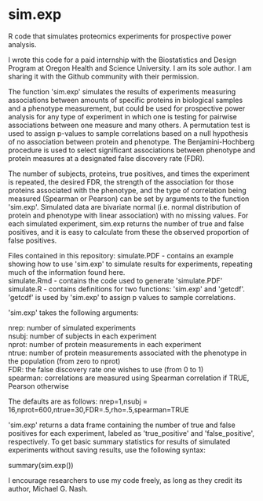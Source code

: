 # sim.exp
R code that simulates proteomics experiments for prospective power analysis.

I wrote this code for a paid internship with the Biostatistics and Design Program at Oregon Health and Science University. I am its sole author. I am sharing it with the Github community with their permission.

The function 'sim.exp' simulates the results of experiments measuring associations between amounts of specific proteins in biological samples and a phenotype measurement, but could be used for prospective power analysis for any type of experiment in which one is testing for pairwise associations between one measure and many others. A permutation test is used to assign p-values to sample correlations based on a null hypothesis of no association between protein and phenotype. The Benjamini-Hochberg procedure is used to select significant associations between phenotype and protein measures at a designated false discovery rate (FDR). 

The number of subjects, proteins, true positives, and times the experiment is repeated, the desired FDR, the strength of the association for those proteins associated with the phenotype, and the type of correlation being measured (Spearman or Pearson) can be set by arguments to the function 'sim.exp'. Simulated data are bivariate normal (i.e. normal distribution of protein and phenotype with linear association) with no missing values. For each simulated experiment, sim.exp returns the number of true and false positives, and it is easy to calculate from these the observed proportion of false positives.

Files contained in this repository:
simulate.PDF - contains an example showing how to use 'sim.exp' to simulate results for experiments, repeating much of the information found here.  
simulate.Rmd - contains the code used to generate 'simulate.PDF'  
simulate.R - contains definitions for two functions: 'sim.exp' and 'getcdf'. 'getcdf' is used by 'sim.exp' to assign p values to sample correlations.  

'sim.exp' takes the following arguments:

nrep: number of simulated experiments  
nsubj: number of subjects in each experiment  
nprot: number of protein measurements in each experiment  
ntrue: number of protein measurements associated with the phenotype in the population (from zero to nprot)  
FDR: the false discovery rate one wishes to use (from 0 to 1)  
spearman: correlations are measured using Spearman correlation if TRUE, Pearson otherwise  

The defaults are as follows: nrep=1,nsubj = 16,nprot=600,ntrue=30,FDR=.5,rho=.5,spearman=TRUE

'sim.exp' returns a data frame containing the number of true and false positives for each experiment, labeled as 'true_positive' and 'false_positive', respectively. To get basic summary statistics for results of simulated experiments without saving results, use the following syntax:

summary(sim.exp())

I encourage researchers to use my code freely, as long as they credit its author, Michael G. Nash.
